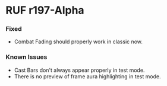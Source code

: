 # RUF r197-Alpha
### Fixed
* Combat Fading should properly work in classic now.

### Known Issues
* Cast Bars don't always appear properly in test mode.
* There is no preview of frame aura highlighting in test mode.